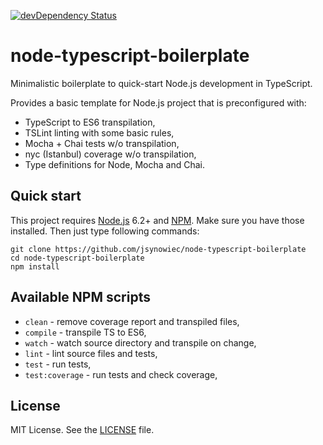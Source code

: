 [![devDependency Status](https://david-dm.org/jsynowiec/node-typescript-boilerplate/dev-status.svg)](https://david-dm.org/jsynowiec/node-typescript-boilerplate?type=dev)

# node-typescript-boilerplate

Minimalistic boilerplate to quick-start Node.js development in TypeScript.

Provides a basic template for Node.js project that is preconfigured with:

+ TypeScript to ES6 transpilation,
+ TSLint linting with some basic rules, 
+ Mocha + Chai tests w/o transpilation,
+ nyc (Istanbul) coverage w/o transpilation,
+ Type definitions for Node, Mocha and Chai.

## Quick start

This project requires [Node.js](https://nodejs.org/) 6.2+ and [NPM](https://www.npmjs.com/). Make sure you have those installed. Then just type following commands:

```
git clone https://github.com/jsynowiec/node-typescript-boilerplate
cd node-typescript-boilerplate
npm install
```

## Available NPM scripts

+ `clean` - remove coverage report and transpiled files,
+ `compile` - transpile TS to ES6,
+ `watch` - watch source directory and transpile on change, 
+ `lint` - lint source files and tests,
+ `test` - run tests,
+ `test:coverage` - run tests and check coverage,

## License
MIT License. See the [LICENSE](https://github.com/jsynowiec/api-blueprint-boilerplate/blob/master/LICENSE) file.